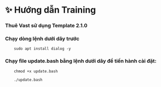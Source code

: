 # ✨ Hướng dẫn Training
### Thuê Vast sử dụng Template 2.1.0
### Chạy dòng lệnh dưới dây trước
```
    sudo apt install dialog -y
```
### Chạy file update.bash bằng lệnh dưới dây để tiến hành cài đặt:
```
    chmod +x update.bash
```
```
    ./update.bash
```
